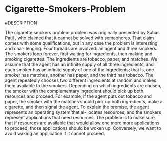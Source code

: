 # Cigarette-Smokers-Problem

#DESCRIPTION

The cigarette smokers problem problem was originally presented by Suhas Patil , who claimed that it cannot be solved with semaphores. That claim comes with some qualifications, but in any case the problem is interesting and chal- lenging. Four threads are involved: an agent and three smokers. The smokers loop forever, first waiting for ingredients, then making and smoking cigarettes. The ingredients are tobacco, paper, and matches. 
We assume that the agent has an infinite supply of all three ingredients, and each smoker has an infinite supply of one of the ingredients; that is, one smoker has matches, another has paper, and the third has tobacco.
The agent repeatedly chooses two different ingredients at random and makes them available to the smokers. 
Depending on which ingredients are chosen, the smoker with the complementary ingredient should pick up both resources and proceed.
For example, if the agent puts out tobacco and paper, the smoker with the matches should pick up both ingredients, make a cigarette, and then signal the agent.
To explain the premise, the agent represents an operating system that al- locates resources, and the smokers represent applications that need resources. 
The problem is to make sure that if resources are available that would allow one more more applications to proceed, those applications should be woken up. Conversely, we want to avoid waking an application if it cannot proceed.
